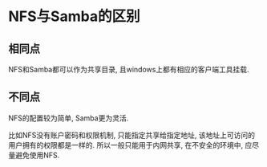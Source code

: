 # NFS与Samba的区别

## 相同点

NFS和Samba都可以作为共享目录, 且windows上都有相应的客户端工具挂载.

## 不同点

NFS的配置较为简单, Samba更为灵活.

比如NFS没有账户密码和权限机制, 只能指定共享给指定地址, 该地址上可访问的用户拥有的权限都是一样的. 所以一般只能用于内网共享, 在不安全的环境中, 应尽量避免使用NFS.
